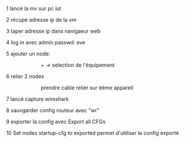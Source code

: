 1 lancé la mv sur pc iut 

2 récupe adresse ip de la vm

3 taper adresse ip dans navigaeur web 

4 log in avec admin passwd: eve

5 ajouter un node:

                        + -> selection de l'équipement 

6 relier 2 nodes 

                        prendre cable relier sur éème appareil

7 lancé capture wireshark

8 sauvgarder config routeur avec "wr" 

9 exporter la config avec Export all CFGs

10 Set nodes startup-cfg to exported permet d'utiliser la config exporté
